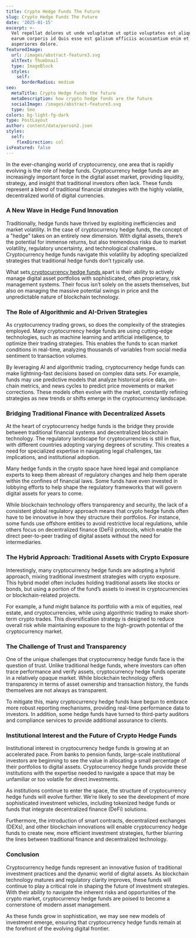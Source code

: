 ```yaml
---
title: Crypto Hedge Funds The Future
slug: Crypto Hedge Funds The Future
date: '2025-01-15'
excerpt: >-
  Vel repellat dolores ut unde voluptatum ut optio voluptates est aliquid. Ut
  earum corporis id Quis esse est galisum officiis accusantium enim et
  asperiores dolore.
featuredImage:
  url: /images/abstract-feature3.svg
  altText: Thumbnail
  type: ImageBlock
  styles:
    self:
      borderRadius: medium
seo:
  metaTitle: Crypto Hedge Funds the future
  metaDescription: how crypto hedge funds are the future
  socialImage: /images/abstract-feature3.svg
  type: Seo
colors: bg-light-fg-dark
type: PostLayout
author: content/data/person2.json
styles:
  self:
    flexDirection: col
isFeatured: false
---
```

In the ever-changing world of cryptocurrency, one area that is rapidly evolving is the role of hedge funds. Cryptocurrency hedge funds are an increasingly important force in the digital asset market, providing liquidity, strategy, and insight that traditional investors often lack. These funds represent a blend of traditional financial strategies with the highly volatile, decentralized world of digital currencies.

### A New Wave in Hedge Fund Innovation

Traditionally, hedge funds have thrived by exploiting inefficiencies and market volatility. In the case of cryptocurrency hedge funds, the concept of a "hedge" takes on an entirely new dimension. With digital assets, there’s the potential for immense returns, but also tremendous risks due to market volatility, regulatory uncertainty, and technological challenges. Cryptocurrency hedge funds navigate this volatility by adopting specialized strategies that traditional hedge funds don’t typically use.

What sets[ cryptocurrency hedge funds ](https://cryptoassetmanagers.com/crypto-hedge-fund/)apart is their ability to actively manage digital asset portfolios with sophisticated, often proprietary, risk management systems. Their focus isn’t solely on the assets themselves, but also on managing the massive potential swings in price and the unpredictable nature of blockchain technology.

### The Role of Algorithmic and AI-Driven Strategies

As cryptocurrency trading grows, so does the complexity of the strategies employed. Many cryptocurrency hedge funds are using cutting-edge technologies, such as machine learning and artificial intelligence, to optimize their trading strategies. This enables the funds to scan market conditions in real-time, analyzing thousands of variables from social media sentiment to transaction volumes.

By leveraging AI and algorithmic trading, cryptocurrency hedge funds can make lightning-fast decisions based on complex data sets. For example, funds may use predictive models that analyze historical price data, on-chain metrics, and news cycles to predict price movements or market corrections. These models often evolve with the market, constantly refining strategies as new trends or shifts emerge in the cryptocurrency landscape.

### Bridging Traditional Finance with Decentralized Assets

At the heart of cryptocurrency hedge funds is the bridge they provide between traditional financial systems and decentralized blockchain technology. The regulatory landscape for cryptocurrencies is still in flux, with different countries adopting varying degrees of scrutiny. This creates a need for specialized expertise in navigating legal challenges, tax implications, and institutional adoption.

Many hedge funds in the crypto space have hired legal and compliance experts to keep them abreast of regulatory changes and help them operate within the confines of financial laws. Some funds have even invested in lobbying efforts to help shape the regulatory frameworks that will govern digital assets for years to come.

While blockchain technology offers transparency and security, the lack of a consistent global regulatory approach means that crypto hedge funds often have to be innovative in how they structure their portfolios. For instance, some funds use offshore entities to avoid restrictive local regulations, while others focus on decentralized finance (DeFi) protocols, which enable the direct peer-to-peer trading of digital assets without the need for intermediaries.

### The Hybrid Approach: Traditional Assets with Crypto Exposure

Interestingly, many cryptocurrency hedge funds are adopting a hybrid approach, mixing traditional investment strategies with crypto exposure. This hybrid model often includes holding traditional assets like stocks or bonds, but using a portion of the fund’s assets to invest in cryptocurrencies or blockchain-related projects.

For example, a fund might balance its portfolio with a mix of equities, real estate, and cryptocurrencies, while using algorithmic trading to make short-term crypto trades. This diversification strategy is designed to reduce overall risk while maintaining exposure to the high-growth potential of the cryptocurrency market.

### The Challenge of Trust and Transparency

One of the unique challenges that cryptocurrency hedge funds face is the question of trust. Unlike traditional hedge funds, where investors can often trace performance and verify assets, cryptocurrency hedge funds operate in a relatively opaque market. While blockchain technology offers transparency in terms of asset ownership and transaction history, the funds themselves are not always as transparent.

To mitigate this, many cryptocurrency hedge funds have begun to embrace more robust reporting mechanisms, providing real-time performance data to investors. In addition, some hedge funds have turned to third-party auditors and compliance services to provide additional assurance to clients.

### Institutional Interest and the Future of Crypto Hedge Funds

Institutional interest in cryptocurrency hedge funds is growing at an accelerated pace. From banks to pension funds, large-scale institutional investors are beginning to see the value in allocating a small percentage of their portfolios to digital assets. Cryptocurrency hedge funds provide these institutions with the expertise needed to navigate a space that may be unfamiliar or too volatile for direct investments.

As institutions continue to enter the space, the structure of cryptocurrency hedge funds will evolve further. We’re likely to see the development of more sophisticated investment vehicles, including tokenized hedge funds or funds that integrate decentralized finance (DeFi) solutions.

Furthermore, the introduction of smart contracts, decentralized exchanges (DEXs), and other blockchain innovations will enable cryptocurrency hedge funds to create new, more efficient investment strategies, further blurring the lines between traditional finance and decentralized technology.

### Conclusion

Cryptocurrency hedge funds represent an innovative fusion of traditional investment practices and the dynamic world of digital assets. As blockchain technology matures and regulatory clarity improves, these funds will continue to play a critical role in shaping the future of investment strategies. With their ability to navigate the inherent risks and opportunities of the crypto market, cryptocurrency hedge funds are poised to become a cornerstone of modern asset management.

As these funds grow in sophistication, we may see new models of investment emerge, ensuring that cryptocurrency hedge funds remain at the forefront of the evolving digital frontier.
